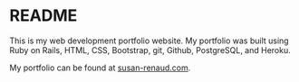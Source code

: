 # README
This is my web development portfolio website. My portfolio was built using Ruby on Rails, HTML, CSS, Bootstrap, git, Github, PostgreSQL, and Heroku.

My portfolio can be found at <a href="http://www.susan-renaud.com/">susan-renaud.com</a>.

